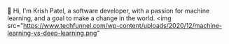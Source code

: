 :wave: Hi, I'm Krish Patel, a software developer, with a passion for machine learning, and a goal to make a change in the world.
<img src="https://www.techfunnel.com/wp-content/uploads/2020/12/machine-learning-vs-deep-learning.png"
